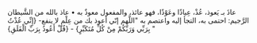 عاذَ بـ يَعوذ، عُذْ، عِياذًا وعَوْذًا، فهو عائذ، والمفعول معوذٌ به
• عاذ بالله من الشَّيطان الرَّجيم: احتمى به، التجأ إليه واعتصم به "اللَّهم إنّي أعوذ بك من عِلْمٍ لا ينفع- {إِنِّي عُذْتُ بِرَبِّي وَرَبِّكُمْ مِنْ كُلِّ مُتَكَبِّرٍ} - {قُلْ أَعُوذُ بِرَبِّ الْفَلَقِ} "